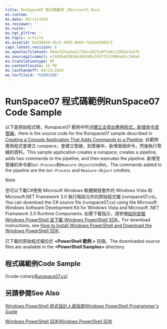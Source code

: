 ```yaml
---
title: RunSpace07 程式碼範例 |Microsoft Docs
ms.custom: ''
ms.date: 09/13/2016
ms.reviewer: ''
ms.suite: ''
ms.tgt_pltfrm: ''
ms.topic: article
ms.assetid: 8ad306d9-45c2-4d55-8e64-fdcba43402c5
caps.latest.revision: 6
ms.openlocfilehash: 064e7d7ea2ee173bbcdd75a9f3a6c12582afe17b
ms.sourcegitcommit: e7445ba8203da304286c591ff513900ad1c244a4
ms.translationtype: MT
ms.contentlocale: zh-TW
ms.lasthandoff: 04/23/2019
ms.locfileid: "62081286"
---
```

# <a name="runspace07-code-sample"></a><span data-ttu-id="4665c-102">RunSpace07 程式碼範例</span><span class="sxs-lookup"><span data-stu-id="4665c-102">RunSpace07 Code Sample</span></span>

<span data-ttu-id="4665c-103">以下是原始程式碼，Runspace07 範例中所述[建立主控台應用程式，新增命令至管線](http://msdn.microsoft.com/en-us/01eb7808-e97b-4905-80be-9e2fa38c262e)。</span><span class="sxs-lookup"><span data-stu-id="4665c-103">Here is the source code for the Runspace07 sample described in [Creating a Console Application That Adds Commands to a Pipeline](http://msdn.microsoft.com/en-us/01eb7808-e97b-4905-80be-9e2fa38c262e).</span></span> <span data-ttu-id="4665c-104">此範例應用程式會建立 runspace，會建立管線，到管線中，新增兩個命令，然後執行管線的資料。</span><span class="sxs-lookup"><span data-stu-id="4665c-104">This sample application creates a runspace, creates a pipeline, adds two commands to the pipeline, and then executes the pipeline.</span></span> <span data-ttu-id="4665c-105">新增至管線的命令都`Get-Process`和`Measure-Object`cmdlet。</span><span class="sxs-lookup"><span data-stu-id="4665c-105">The commands added to the pipeline are the `Get-Process` and `Measure-Object` cmdlets.</span></span>

> [!NOTE]
> <span data-ttu-id="4665c-106">您可以下載C#使用 Microsoft Windows 軟體開發套件的 Windows Vista 和 Microsoft.NET Framework 3.0 執行階段元件的原始程式檔 (runspace07.cs)。</span><span class="sxs-lookup"><span data-stu-id="4665c-106">You can download the C# source file (runspace07.cs) using the Microsoft Windows Software Development Kit for Windows Vista and Microsoft .NET Framework 3.0 Runtime Components.</span></span> <span data-ttu-id="4665c-107">如需下載指示，請參閱[如何安裝 Windows PowerShell 並下載 Windows PowerShell SDK](/powershell/developer/installing-the-windows-powershell-sdk)。</span><span class="sxs-lookup"><span data-stu-id="4665c-107">For download instructions, see [How to Install Windows PowerShell and Download the Windows PowerShell SDK](/powershell/developer/installing-the-windows-powershell-sdk).</span></span>
>
> <span data-ttu-id="4665c-108">已下載的原始程式檔位於 **\<PowerShell 範例 >** 目錄。</span><span class="sxs-lookup"><span data-stu-id="4665c-108">The downloaded source files are available in the **\<PowerShell Samples>** directory.</span></span>

## <a name="code-sample"></a><span data-ttu-id="4665c-109">程式碼範例</span><span class="sxs-lookup"><span data-stu-id="4665c-109">Code Sample</span></span>

[!code-csharp[Runspace07.cs](../../powershell-sdk-samples/SDK-2.0/csharp/Runspace07/Runspace07.cs#L11-L108 "Runspace07.cs")]

## <a name="see-also"></a><span data-ttu-id="4665c-110">另請參閱</span><span class="sxs-lookup"><span data-stu-id="4665c-110">See Also</span></span>

[<span data-ttu-id="4665c-111">Windows PowerShell 程式設計人員指南</span><span class="sxs-lookup"><span data-stu-id="4665c-111">Windows PowerShell Programmer's Guide</span></span>](./windows-powershell-programmer-s-guide.md)

[<span data-ttu-id="4665c-112">Windows PowerShell SDK</span><span class="sxs-lookup"><span data-stu-id="4665c-112">Windows PowerShell SDK</span></span>](../windows-powershell-reference.md)
